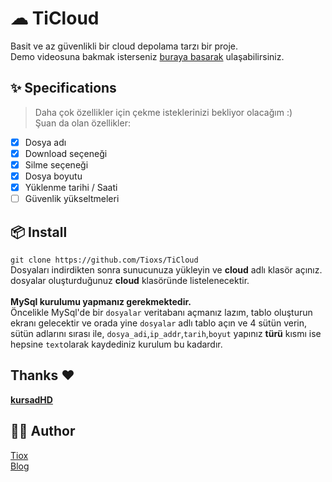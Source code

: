 # ☁ TiCloud
Basit ve az güvenlikli bir cloud depolama tarzı bir proje.<br>
Demo videosuna bakmak isterseniz [buraya basarak](https://t.me/TioxsBlog/388) ulaşabilirsiniz.

## ✨ Specifications
> Daha çok özellikler için çekme isteklerinizi bekliyor olacağım :)<br>
Şuan da olan özellikler:

- [X] Dosya adı
- [X] Download seçeneği
- [X] Silme seçeneği
- [X] Dosya boyutu
- [X] Yüklenme tarihi / Saati
- [ ] Güvenlik yükseltmeleri

## 📦 Install
`git clone https://github.com/Tioxs/TiCloud`<br> Dosyaları indirdikten sonra sunucunuza yükleyin ve **cloud** adlı klasör açınız.<br> dosyalar oluşturduğunuz **cloud** klasöründe listelenecektir.<br><br>
**MySql kurulumu yapmanız gerekmektedir.**<br>
Öncelikle MySql'de bir `dosyalar` veritabanı açmanız lazım, tablo oluşturun ekranı gelecektir ve orada yine `dosyalar` adlı tablo açın ve 4 sütün verin,<br>
sütün adlarını sırası ile, `dosya_adi`,`ip_addr`,`tarih`,`boyut` yapınız **türü** kısmı ise hepsine `text`olarak kaydediniz kurulum bu kadardır.

## Thanks ❤️
[**kursadHD**](https://github.com/kursadHD)

## 👨‍💻 Author
[Tiox](https://t.me/tioxxs)<br>
[Blog](https://t.me/tioxsblog)
